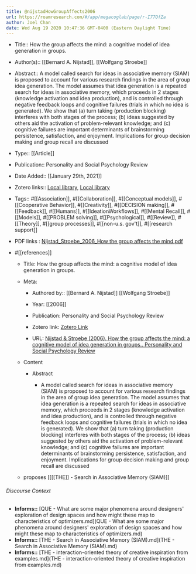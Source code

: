 ```yaml
---
title: @nijstadHowGroupAffects2006
url: https://roamresearch.com/#/app/megacoglab/page/r-I77OfZa
author: Joel Chan
date: Wed Aug 19 2020 10:47:36 GMT-0400 (Eastern Daylight Time)
---
```


- Title:: How the group affects the mind: a cognitive model of idea generation in groups.
- Author(s):: [[Bernard A. Nijstad]], [[Wolfgang Stroebe]]
- Abstract:: A model called search for ideas in associative memory (SIAM) is proposed to account for various research findings in the area of group idea generation. The model assumes that idea generation is a repeated search for ideas in associative memory, which proceeds in 2 stages (knowledge activation and idea production), and is controlled through negative feedback loops and cognitive failures (trials in which no idea is generated). We show that (a) turn taking (production blocking) interferes with both stages of the process; (b) ideas suggested by others aid the activation of problem-relevant knowledge; and (c) cognitive failures are important determinants of brainstorming persistence, satisfaction, and enjoyment. Implications for group decision making and group recall are discussed
- Type:: [[Article]]
- Publication:: Personality and Social Psychology Review
- Date Added:: [[January 29th, 2021]]
- Zotero links:: [Local library](zotero://select/groups/2451508/items/CSGHAZKS), [Local library](https://www.zotero.org/groups/2451508/items/CSGHAZKS)
- Tags:: #[[Association]], #[[Collaboration]], #[[Conceptual models]], #[[Cooperative Behavior]], #[[Creativity]], #[[DECISION making]], #[[Feedback]], #[[Humans]], #[[IdeationWorkflows]], #[[Mental Recall]], #[[Models]], #[[PROBLEM solving]], #[[Psychological]], #[[Review]], #[[Theory]], #[[group processes]], #[[non-u.s. gov't]], #[[research support]]
- PDF links : [Nijstad_Stroebe_2006_How the group affects the mind.pdf](zotero://open-pdf/groups/2451508/items/GXLDZHDP)
- #[[references]]

    - Title: How the group affects the mind: a cognitive model of idea generation in groups.

    - Meta:

        - Authored by:: [[Bernard A. Nijstad]] [[Wolfgang Stroebe]]

        - Year: [[2006]]

        - Publication: Personality and Social Psychology Review

        - Zotero link: [Zotero Link](zotero://select/items/1_VUT8HF9T)

        - URL: [Nijstad & Stroebe (2006). How the group affects the mind: a cognitive model of idea generation in groups.. Personality and Social Psychology Review](https://journals.sagepub.com/doi/10.1207/s15327957pspr1003_1)

    - Content

        - Abstract

            - A model called search for ideas in associative memory (SIAM) is proposed to account for various research findings in the area of group idea generation. The model assumes that idea generation is a repeated search for ideas in associative memory, which proceeds in 2 stages (knowledge activation and idea production), and is controlled through negative feedback loops and cognitive failures (trials in which no idea is generated). We show that (a) turn taking (production blocking) interferes with both stages of the process; (b) ideas suggested by others aid the activation of problem-relevant knowledge; and (c) cognitive failures are important determinants of brainstorming persistence, satisfaction, and enjoyment. Implications for group decision making and group recall are discussed

    - proposes [[[[THE]] - Search in Associative Memory (SIAM)]]

###### Discourse Context

- **Informs::** [QUE - What are some major phenomena around designers' exploration of design spaces and how might these map to characteristics of optimizers.md](QUE - What are some major phenomena around designers' exploration of design spaces and how might these map to characteristics of optimizers.md)
- **Informs::** [THE - Search in Associative Memory (SIAM).md](THE - Search in Associative Memory (SIAM).md)
- **Informs::** [THE - interaction-oriented theory of creative inspiration from examples.md](THE - interaction-oriented theory of creative inspiration from examples.md)

